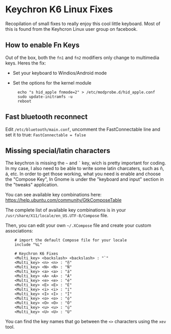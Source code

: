 # Keychron K6 Linux Fixes

Recopilation of small fixes to really enjoy this cool little keyboard. Most of this is found from the Keyhcron Linux user group on facebook.

## How to enable Fn Keys

Out of the box, both the `fn1` and `fn2` modifiers only change to multimedia keys. Heres the fix:

- Set your keyboard to Windios/Android mode
- Set the options for the kernel module

        echo "s hid_apple fnmode=2" > /etc/modprobe.d/hid_apple.conf
        sudo update-initramfs -u
        reboot

## Fast bluetooth reconnect

Edit `/etc/bluetooth/main.conf`, uncomment the FastConnectable line and set it to true:
`FastConnectable = false`

## Missing special/latin characters

The keychron is missing the `~` and `՝` key, wich is pretty important for coding. In my case, I also need to be able to write some latin charcaters, such as ñ, á, etc. In order to get those working, what you need is enable and choose the "Compose Key", In Gnome is under the "keyboard and input" section in the "tweaks" application. 

You can see available key combinations here: https://help.ubuntu.com/community/GtkComposeTable

The complete list of available key combinations is in your  `/usr/share/X11/locale/en_US.UTF-8/Compose` file.

Then, you can edit your own `~/.XCompose` file and create your custom associations:

        # import the default Compose file for your locale
        include "%L"

        # Keychron K6 Fixes
        <Multi_key> <backslash> <backslash> : "`"
        <Multi_key> <n> <n> : "ñ"
        <Multi_key> <N> <N> : "Ñ"
        <Multi_key> <a> <a> : "á"
        <Multi_key> <A> <A> : "Á"
        <Multi_key> <e> <e> : "é"
        <Multi_key> <E> <E> : "É"
        <Multi_key> <i> <i> : "í"
        <Multi_key> <I> <I> : "Í"
        <Multi_key> <o> <o> : "ó"
        <Multi_key> <O> <O> : "Ó"
        <Multi_key> <u> <u> : "ú"
        <Multi_key> <U> <U> : "Ú"

You can find the key names that go between the `<>` characters using the `xev` tool.


